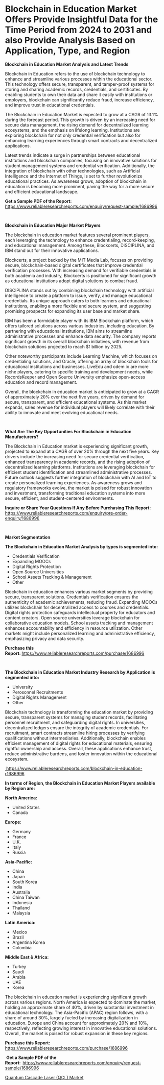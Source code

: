 <p><h1>Blockchain in Education Market Offers Provide Insightful Data for the Time Period from 2024 to 2031 and also Provide Analysis Based on Application, Type, and Region</h1></p><p><strong>Blockchain in Education Market Analysis and Latest Trends</strong></p>
<p><p>Blockchain in Education refers to the use of blockchain technology to enhance and streamline various processes within the educational sector. This technology offers secure, transparent, and tamper-proof systems for storing and sharing academic records, credentials, and certificates. By enabling students to own their data and share it easily with institutions or employers, blockchain can significantly reduce fraud, increase efficiency, and improve trust in educational credentials.</p><p>The Blockchain in Education Market is expected to grow at a CAGR of 13.1% during the forecast period. This growth is driven by an increasing need for secure data management, the rising demand for decentralized learning ecosystems, and the emphasis on lifelong learning. Institutions are exploring blockchain for not only credential verification but also for enhancing learning experiences through smart contracts and decentralized applications.</p><p>Latest trends indicate a surge in partnerships between educational institutions and blockchain companies, focusing on innovative solutions for student management systems and credential verification. Additionally, the integration of blockchain with other technologies, such as Artificial Intelligence and the Internet of Things, is set to further revolutionize educational practices. As awareness grows, adoption of blockchain in education is becoming more prominent, paving the way for a more secure and efficient educational landscape.</p></p>
<p><strong>Get a Sample PDF of the Report:&nbsp;</strong> <a href="https://www.reliableresearchreports.com/enquiry/request-sample/1686996?utm_campaign=41&utm_medium=2&utm_source=Github&utm_content=ia&utm_term=31122024&utm_id=blockchain-in-education">https://www.reliableresearchreports.com/enquiry/request-sample/1686996</a></p>
<p>&nbsp;</p>
<p><strong>Blockchain in Education Major Market Players</strong></p>
<p><p>The blockchain in education market features several prominent players, each leveraging the technology to enhance credentialing, record-keeping, and educational management. Among these, Blockcerts, DISCIPLINA, and IBM stand out for their innovative applications.</p><p>Blockcerts, a project backed by the MIT Media Lab, focuses on providing secure, blockchain-based digital certificates that improve credential verification processes. With increasing demand for verifiable credentials in both academia and industry, Blockcerts is positioned for significant growth as educational institutions adopt digital solutions to combat fraud.</p><p>DISCIPLINA stands out by combining blockchain technology with artificial intelligence to create a platform to issue, verify, and manage educational credentials. Its unique approach caters to both learners and educational institutions, enabling a more flexible and secure system, and suggesting promising prospects for expanding its user base and market share.</p><p>IBM has been a formidable player with its IBM Blockchain platform, which offers tailored solutions across various industries, including education. By partnering with educational institutions, IBM aims to streamline administrative processes and enhance data security. The company reports significant growth in its overall blockchain initiatives, with revenue from blockchain solutions projected to reach $1 billion by 2025.</p><p>Other noteworthy participants include Learning Machine, which focuses on credentialing solutions, and Oracle, offering an array of blockchain tools for educational institutions and businesses. LiveEdu and odem.io are more niche players, catering to specific training and development needs, while RecordsKeeper and Open Source University emphasize open-access education and record management.</p><p>Overall, the blockchain in education market is anticipated to grow at a CAGR of approximately 20% over the next five years, driven by demand for secure, transparent, and efficient educational systems. As this market expands, sales revenue for individual players will likely correlate with their ability to innovate and meet evolving educational needs.</p></p>
<p>&nbsp;</p>
<p><strong>What Are The Key Opportunities For Blockchain in Education Manufacturers?</strong></p>
<p><p>The Blockchain in Education market is experiencing significant growth, projected to expand at a CAGR of over 20% through the next five years. Key drivers include the increasing need for secure credential verification, enhanced transparency in academic records, and the rising adoption of decentralized learning platforms. Institutions are leveraging blockchain for efficient student identification and streamlined administrative processes. Future outlook suggests further integration of blockchain with AI and IoT to create personalized learning experiences. As awareness grows and regulatory frameworks evolve, the market is poised for robust innovation and investment, transforming traditional education systems into more secure, efficient, and student-centered environments.</p></p>
<p><strong>Inquire or Share Your Questions If Any Before Purchasing This Report:</strong> <a href="https://www.reliableresearchreports.com/enquiry/pre-order-enquiry/1686996?utm_campaign=41&utm_medium=2&utm_source=Github&utm_content=ia&utm_term=31122024&utm_id=blockchain-in-education">https://www.reliableresearchreports.com/enquiry/pre-order-enquiry/1686996</a></p>
<p>&nbsp;</p>
<p><strong>Market Segmentation</strong></p>
<p><strong>The Blockchain in Education Market Analysis by types is segmented into:</strong></p>
<p><ul><li>Credentials Verification</li><li>Expanding MOOCs</li><li>Digital Rights Protection</li><li>Open Source Universities</li><li>School Assets Tracking & Management</li><li>Other</li></ul></p>
<p><p>Blockchain in education enhances various market segments by providing secure, transparent solutions. Credentials verification ensures the authenticity of academic achievements, reducing fraud. Expanding MOOCs utilizes blockchain for decentralized access to courses and credentials. Digital rights protection safeguards intellectual property for educators and content creators. Open source universities leverage blockchain for collaborative education models. School assets tracking and management enhances accountability and efficiency in resource utilization. Other markets might include personalized learning and administrative efficiency, emphasizing privacy and data security.</p></p>
<p><strong>Purchase this Report:&nbsp;</strong><a href="https://www.reliableresearchreports.com/purchase/1686996?utm_campaign=41&utm_medium=2&utm_source=Github&utm_content=ia&utm_term=31122024&utm_id=blockchain-in-education">https://www.reliableresearchreports.com/purchase/1686996</a></p>
<p>&nbsp;</p>
<p><strong>The Blockchain in Education Market Industry Research by Application is segmented into:</strong></p>
<p><ul><li>University</li><li>Perosonnel Recruitments</li><li>Digital Rights Management</li><li>Other</li></ul></p>
<p><p>Blockchain technology is transforming the education market by providing secure, transparent systems for managing student records, facilitating personnel recruitment, and safeguarding digital rights. In universities, decentralized ledgers ensure the integrity of academic credentials. For recruitment, smart contracts streamline hiring processes by verifying qualifications without intermediaries. Additionally, blockchain enables efficient management of digital rights for educational materials, ensuring rightful ownership and access. Overall, these applications enhance trust, reduce administrative burdens, and foster innovation within the educational ecosystem.</p></p>
<p><a href="https://www.reliableresearchreports.com/blockchain-in-education-r1686996?utm_campaign=41&utm_medium=2&utm_source=Github&utm_content=ia&utm_term=31122024&utm_id=blockchain-in-education">&nbsp;https://www.reliableresearchreports.com/blockchain-in-education-r1686996</a></p>
<p><strong>In terms of Region, the Blockchain in Education Market Players available by Region are:</strong></p>
<p>
    <p> <strong> North America: </strong>
        <ul>
            <li>United States</li>
            <li>Canada</li>
        </ul>
        </p> 
    <p> <strong> Europe: </strong>
        <ul>
            <li>Germany</li>
            <li>France</li>
            <li>U.K.</li>
            <li>Italy</li>
            <li>Russia</li>
        </ul>
        </p> 
    <p> <strong> Asia-Pacific: </strong>
        <ul>
            <li>China</li>
            <li>Japan</li>
            <li>South Korea</li>
            <li>India</li>
            <li>Australia</li>
            <li>China Taiwan</li>
            <li>Indonesia</li>
            <li>Thailand</li>
            <li>Malaysia</li>
        </ul>
        </p> 
    <p> <strong> Latin America: </strong>
        <ul>
            <li>Mexico</li>
            <li>Brazil</li>
            <li>Argentina Korea</li>
            <li>Colombia</li>
        </ul>
        </p> 
    <p> <strong> Middle East & Africa: </strong>
        <ul>
            <li>Turkey</li>
            <li>Saudi</li>
            <li>Arabia</li>
            <li>UAE</li>
            <li>Korea</li>
        </ul>
    </p>
    </p>
<p><p>The blockchain in education market is experiencing significant growth across various regions. North America is expected to dominate the market, holding an approximate share of 40%, driven by substantial investment in educational technology. The Asia-Pacific (APAC) region follows, with a share of around 30%, largely fueled by increasing digitalization in education. Europe and China account for approximately 20% and 10%, respectively, reflecting growing interest in innovative educational solutions. Overall, the market is poised for robust expansion in these key regions.</p></p>
<p><strong>Purchase this Report: </strong><a href="https://www.reliableresearchreports.com/purchase/1686996?utm_campaign=41&utm_medium=2&utm_source=Github&utm_content=ia&utm_term=31122024&utm_id=blockchain-in-education">https://www.reliableresearchreports.com/purchase/1686996</a></p>
<p>&nbsp;<strong>Get a Sample PDF of the Report:&nbsp;&nbsp;</strong><a href="https://www.reliableresearchreports.com/enquiry/request-sample/1686996?utm_campaign=41&utm_medium=2&utm_source=Github&utm_content=ia&utm_term=31122024&utm_id=blockchain-in-education">https://www.reliableresearchreports.com/enquiry/request-sample/1686996</a></p>
<p><strong></strong></p>
<p><p><a href="https://github.com/nicoletavirag/Market-Research-Report-List-5/blob/main/quantum-cascade-laser-qcl-market.md?utm_campaign=41&utm_medium=2&utm_source=Github&utm_content=ia&utm_term=31122024&utm_id=blockchain-in-education">Quantum Cascade Laser (QCL) Market</a></p></p>